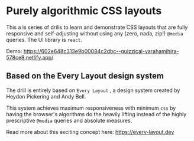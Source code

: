 # Purely algorithmic CSS layouts

This a is series of drills to learn and demonstrate CSS layouts that are fully responsive and self-adjusting without using any (zero, nada, zip!) `@media` queries. The UI library is `react`.

Demo: https://602e648c313e9b00084c2dbc--quizzical-varahamihira-578ce8.netlify.app/

## Based on the Every Layout design system

The drill is entirely based on `Every Layout` , a design system created by Heydon Pickering and Andy Bell.

This system achieves maximum responsiveness with minimum `css` by having the browser's algorithms do the heavily lifting instead of the highly prescriptive `@media` queries and absolute measures.

Read more about this exciting concept here:
https://every-layout.dev
